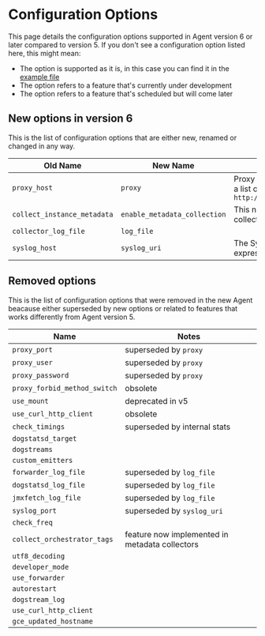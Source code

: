 # Configuration Options

This page details the configuration options supported in Agent version 6 or later
compared to version 5. If you don't see a configuration option listed here, this
might mean:

 * The option is supported as it is, in this case you can find it in the [example file][datadog-yaml]
 * The option refers to a feature that's currently under development
 * The option refers to a feature that's scheduled but will come later

## New options in version 6

This is the list of configuration options that are either new, renamed or changed
in any way.

| Old Name | New Name | Notes |
| --- | --- | --- |
| `proxy_host`  | `proxy`  | Proxy settings are now expressed as a list of URIs like `http://user:password@proxyurl:port` |
| `collect_instance_metadata` | `enable_metadata_collection` | This now enabled the new metadata collection mechanism |
| `collector_log_file` | `log_file` ||
| `syslog_host`  | `syslog_uri`  | The Syslog configuration is now expressed as an URI |


## Removed options

This is the list of configuration options that were removed in the new Agent
beacause either superseded by new options or related to features that works
differently from Agent version 5.

| Name | Notes |
| --- | --- |
| `proxy_port` | superseded by `proxy` |
| `proxy_user` | superseded by `proxy` |
| `proxy_password` | superseded by `proxy` |
| `proxy_forbid_method_switch` | obsolete |
| `use_mount` | deprecated in v5 |
| `use_curl_http_client` | obsolete |
| `check_timings` | superseded by internal stats |
| `dogstatsd_target` | |
| `dogstreams` | |
| `custom_emitters` | |
| `forwarder_log_file` | superseded by `log_file` |
| `dogstatsd_log_file` | superseded by `log_file` |
| `jmxfetch_log_file` | superseded by `log_file` |
| `syslog_port` | superseded by `syslog_uri` |
| `check_freq` | |
| `collect_orchestrator_tags` | feature now implemented in metadata collectors |
| `utf8_decoding` | |
| `developer_mode` | |
| `use_forwarder` | |
| `autorestart` | |
| `dogstream_log` | |
| `use_curl_http_client` | |
| `gce_updated_hostname` | |



[datadog-yaml]: https://raw.githubusercontent.com/DataDog/datadog-agent/master/pkg/collector/dist/datadog.yaml